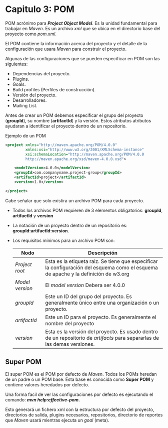 # Capitulo 3: POM

POM acrónimo para ***Project Object Model***. Es la unidad fundamental para trabajar en *Maven*. Es un archivo *xml* que se ubica en el directorio base del proyecto como *pom.xml*.

El POM contiene la información acerca del proyecto y el detalle de la configuración que usara *Maven* para construir el proyecto.

Algunas de las configuraciones que se pueden especificar en POM son las siguientes:

- Dependencias del proyecto.
- Plugins.
- Goals.
- Build profiles (Perfiles de construcción).
- Versión del proyecto.
- Desarrolladores.
- Mailing List.
  
Antes de crear un POM debemos especificar el grupo del proyecto (**groupId**), su nombre (**artifactId**) y la versión. Estos atributos atributos ayudaran a identificar el proyecto dentro de un repositorio.

Ejemplo de un POM

```xml
<project xmlns="http://maven.apache.org/POM/4.0.0"
         xmlns:xsi="http://www.w3.org/2001/XMLSchema-instance"
         xsi:schemaLocation="http://maven.apache.org/POM/4.0.0
         http://maven.apache.org/xsd/maven-4.0.0.xsd">

    <modelVersion>4.0.0</modelVersion>
    <groupId>com.companyname.project-group</groupId>
    <artifactId>project</artifactId>
    <version>1.0</version>

</project>
```
Cabe señalar que solo existira un archivo POM para cada proyecto.

- Todos los archivos POM requieren de 3 elementos obligatorios: **groupId**, **artifactId** y **version**
- La notación de un proyecto dentro de un repositorio es: **groupId:artifactId:version**.
- Los requisitos mínimos para un archivo POM son:
  
  |**Nodo**|**Descripción**|
  |--------|---------------|
  |*Project root*|Esta es la etiqueta raiz. Se tiene que especificar la configuración del esquema como el esquema de apache y la definición de w3.org|
  |*Model version*|El *model version* Debera ser 4.0.0|
  |*groupId*|Este un ID del grupo del proyecto. Es generalmente único entre una organización o un proyecto.|
  |*artifactId*|Este un ID para el proyecto. Es generalmente el nombre del proyecto|
  |*version*|Esta es la versión del proyecto. Es usado dentro de un repositorio de *artifacts* para separarlas de las demas versiones.|

## Super POM
El super POM es el POM por defecto de *Maven*. Todos los POMs heredan de un padre o un POM base. Esta base es conocida como **Super POM** y contiene valores heredados por defecto.

Una forma facil de ver las configuraciones por defecto es ejecutando el comando: ***mvn help:effective-pom.***

Esto generará un fichero xml con la estructura por defecto del proyecto, directorios de salida, plugins necesarios, repositorios, directorio de reportes que *Maven* usará mientras ejecuta un *goal* (meta).
